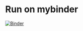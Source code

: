 # Run on mybinder
[![Binder](https://mybinder.org/badge_logo.svg)](https://mybinder.org/v2/gh/patrickhaddadteaching/drbg1/main?urlpath=voila%2Frender%2Fdrbg1_binder.ipynb)
